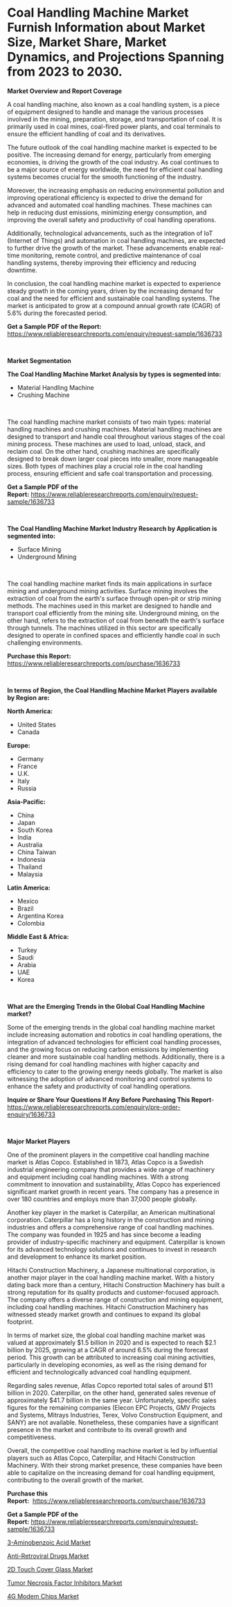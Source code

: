 <p><h1>Coal Handling Machine Market Furnish Information about Market Size, Market Share, Market Dynamics, and Projections Spanning from 2023 to 2030.</h1></p><p><strong>Market Overview and Report Coverage</strong></p>
<p><p>A coal handling machine, also known as a coal handling system, is a piece of equipment designed to handle and manage the various processes involved in the mining, preparation, storage, and transportation of coal. It is primarily used in coal mines, coal-fired power plants, and coal terminals to ensure the efficient handling of coal and its derivatives.</p><p>The future outlook of the coal handling machine market is expected to be positive. The increasing demand for energy, particularly from emerging economies, is driving the growth of the coal industry. As coal continues to be a major source of energy worldwide, the need for efficient coal handling systems becomes crucial for the smooth functioning of the industry.</p><p>Moreover, the increasing emphasis on reducing environmental pollution and improving operational efficiency is expected to drive the demand for advanced and automated coal handling machines. These machines can help in reducing dust emissions, minimizing energy consumption, and improving the overall safety and productivity of coal handling operations.</p><p>Additionally, technological advancements, such as the integration of IoT (Internet of Things) and automation in coal handling machines, are expected to further drive the growth of the market. These advancements enable real-time monitoring, remote control, and predictive maintenance of coal handling systems, thereby improving their efficiency and reducing downtime.</p><p>In conclusion, the coal handling machine market is expected to experience steady growth in the coming years, driven by the increasing demand for coal and the need for efficient and sustainable coal handling systems. The market is anticipated to grow at a compound annual growth rate (CAGR) of 5.6% during the forecasted period.</p></p>
<p><strong>Get a Sample PDF of the Report:</strong> <a href="https://www.reliableresearchreports.com/enquiry/request-sample/1636733">https://www.reliableresearchreports.com/enquiry/request-sample/1636733</a></p>
<p>&nbsp;</p>
<p><strong>Market Segmentation</strong></p>
<p><strong>The Coal Handling Machine Market Analysis by types is segmented into:</strong></p>
<p><ul><li>Material Handling Machine</li><li>Crushing Machine</li></ul></p>
<p>&nbsp;</p>
<p><p>The coal handling machine market consists of two main types: material handling machines and crushing machines. Material handling machines are designed to transport and handle coal throughout various stages of the coal mining process. These machines are used to load, unload, stack, and reclaim coal. On the other hand, crushing machines are specifically designed to break down larger coal pieces into smaller, more manageable sizes. Both types of machines play a crucial role in the coal handling process, ensuring efficient and safe coal transportation and processing.</p></p>
<p><strong>Get a Sample PDF of the Report:</strong>&nbsp;<a href="https://www.reliableresearchreports.com/enquiry/request-sample/1636733">https://www.reliableresearchreports.com/enquiry/request-sample/1636733</a></p>
<p>&nbsp;</p>
<p><strong>The Coal Handling Machine Market Industry Research by Application is segmented into:</strong></p>
<p><ul><li>Surface Mining</li><li>Underground Mining</li></ul></p>
<p>&nbsp;</p>
<p><p>The coal handling machine market finds its main applications in surface mining and underground mining activities. Surface mining involves the extraction of coal from the earth's surface through open-pit or strip mining methods. The machines used in this market are designed to handle and transport coal efficiently from the mining site. Underground mining, on the other hand, refers to the extraction of coal from beneath the earth's surface through tunnels. The machines utilized in this sector are specifically designed to operate in confined spaces and efficiently handle coal in such challenging environments.</p></p>
<p><strong>Purchase this Report:</strong>&nbsp; <a href="https://www.reliableresearchreports.com/purchase/1636733">https://www.reliableresearchreports.com/purchase/1636733</a></p>
<p>&nbsp;</p>
<p><strong>In terms of Region, the Coal Handling Machine Market Players available by Region are:</strong></p>
<p>
    <p> <strong> North America: </strong>
        <ul>
            <li>United States</li>
            <li>Canada</li>
        </ul>
        </p> 
    <p> <strong> Europe: </strong>
        <ul>
            <li>Germany</li>
            <li>France</li>
            <li>U.K.</li>
            <li>Italy</li>
            <li>Russia</li>
        </ul>
        </p> 
    <p> <strong> Asia-Pacific: </strong>
        <ul>
            <li>China</li>
            <li>Japan</li>
            <li>South Korea</li>
            <li>India</li>
            <li>Australia</li>
            <li>China Taiwan</li>
            <li>Indonesia</li>
            <li>Thailand</li>
            <li>Malaysia</li>
        </ul>
        </p> 
    <p> <strong> Latin America: </strong>
        <ul>
            <li>Mexico</li>
            <li>Brazil</li>
            <li>Argentina Korea</li>
            <li>Colombia</li>
        </ul>
        </p> 
    <p> <strong> Middle East & Africa: </strong>
        <ul>
            <li>Turkey</li>
            <li>Saudi</li>
            <li>Arabia</li>
            <li>UAE</li>
            <li>Korea</li>
        </ul>
    </p>
    </p>
<p>&nbsp;</p>
<p><strong>What are the Emerging Trends in the Global Coal Handling Machine market?</strong></p>
<p><p>Some of the emerging trends in the global coal handling machine market include increasing automation and robotics in coal handling operations, the integration of advanced technologies for efficient coal handling processes, and the growing focus on reducing carbon emissions by implementing cleaner and more sustainable coal handling methods. Additionally, there is a rising demand for coal handling machines with higher capacity and efficiency to cater to the growing energy needs globally. The market is also witnessing the adoption of advanced monitoring and control systems to enhance the safety and productivity of coal handling operations.</p></p>
<p><strong>Inquire or Share Your Questions If Any Before Purchasing This Report</strong>- <a href="https://www.reliableresearchreports.com/enquiry/pre-order-enquiry/1636733">https://www.reliableresearchreports.com/enquiry/pre-order-enquiry/1636733</a></p>
<p>&nbsp;</p>
<p><strong>Major Market Players</strong></p>
<p><p>One of the prominent players in the competitive coal handling machine market is Atlas Copco. Established in 1873, Atlas Copco is a Swedish industrial engineering company that provides a wide range of machinery and equipment including coal handling machines. With a strong commitment to innovation and sustainability, Atlas Copco has experienced significant market growth in recent years. The company has a presence in over 180 countries and employs more than 37,000 people globally.</p><p>Another key player in the market is Caterpillar, an American multinational corporation. Caterpillar has a long history in the construction and mining industries and offers a comprehensive range of coal handling machines. The company was founded in 1925 and has since become a leading provider of industry-specific machinery and equipment. Caterpillar is known for its advanced technology solutions and continues to invest in research and development to enhance its market position.</p><p>Hitachi Construction Machinery, a Japanese multinational corporation, is another major player in the coal handling machine market. With a history dating back more than a century, Hitachi Construction Machinery has built a strong reputation for its quality products and customer-focused approach. The company offers a diverse range of construction and mining equipment, including coal handling machines. Hitachi Construction Machinery has witnessed steady market growth and continues to expand its global footprint.</p><p>In terms of market size, the global coal handling machine market was valued at approximately $1.5 billion in 2020 and is expected to reach $2.1 billion by 2025, growing at a CAGR of around 6.5% during the forecast period. This growth can be attributed to increasing coal mining activities, particularly in developing economies, as well as the rising demand for efficient and technologically advanced coal handling equipment.</p><p>Regarding sales revenue, Atlas Copco reported total sales of around $11 billion in 2020. Caterpillar, on the other hand, generated sales revenue of approximately $41.7 billion in the same year. Unfortunately, specific sales figures for the remaining companies (Elecon EPC Projects, GMV Projects and Systems, Mitrays Industries, Terex, Volvo Construction Equipment, and SANY) are not available. Nonetheless, these companies have a significant presence in the market and contribute to its overall growth and competitiveness.</p><p>Overall, the competitive coal handling machine market is led by influential players such as Atlas Copco, Caterpillar, and Hitachi Construction Machinery. With their strong market presence, these companies have been able to capitalize on the increasing demand for coal handling equipment, contributing to the overall growth of the market.</p></p>
<p><strong>Purchase this Report:</strong>&nbsp;&nbsp;<a href="https://www.reliableresearchreports.com/purchase/1636733">https://www.reliableresearchreports.com/purchase/1636733</a></p>
<p></p>
<p><strong>Get a Sample PDF of the Report:</strong>&nbsp;<a href="https://www.reliableresearchreports.com/enquiry/request-sample/1636733">https://www.reliableresearchreports.com/enquiry/request-sample/1636733</a></p>
<p><p><a href="https://www.linkedin.com/pulse/3-aminobenzoic-acid-market-size-share-global-analysis-report-fcoye/">3-Aminobenzoic Acid Market</a></p><p><a href="https://medium.com/@shaniekunze/anti-retroviral-drugs-market-research-report-its-history-and-forecast-2023-to-2030-e521af357628">Anti-Retroviral Drugs Market</a></p><p><a href="https://www.linkedin.com/pulse/2d-touch-cover-glass-market-size-growth-forecast-from-2023-3foze/">2D Touch Cover Glass Market</a></p><p><a href="https://medium.com/@walkersipes1943/tumor-necrosis-factor-inhibitors-market-insights-into-market-cagr-market-trends-and-growth-279bafada4f9">Tumor Necrosis Factor Inhibitors Market</a></p><p><a href="https://www.linkedin.com/pulse/4g-modem-chips-market-challenges-opportunities-growth-pmmpe/">4G Modem Chips Market</a></p></p>